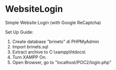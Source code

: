 # WebsiteLogin
Simple Website Login (with Google ReCaptcha)

Set Up Guide:
1. Create database "brinets" di PHPMyAdmin
2. Import brinets.sql
3. Extract archive to C:\xampp\htdocs\
4. Turn XAMPP On.
5. Open Browser, go to "localhost/POC2/login.php"

